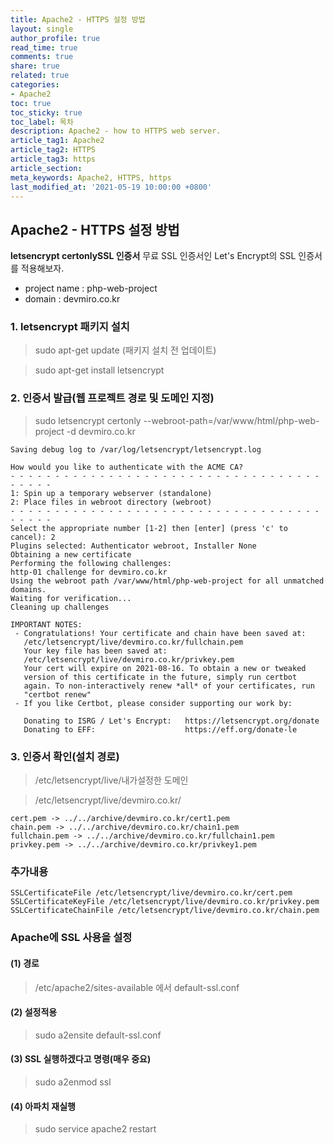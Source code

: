 ```yaml
---
title: Apache2 - HTTPS 설정 방법
layout: single
author_profile: true
read_time: true
comments: true
share: true
related: true
categories:
- Apache2
toc: true
toc_sticky: true
toc_label: 목차
description: Apache2 - how to HTTPS web server.
article_tag1: Apache2
article_tag2: HTTPS
article_tag3: https
article_section:  
meta_keywords: Apache2, HTTPS, https
last_modified_at: '2021-05-19 10:00:00 +0800'
---
```


## Apache2 - HTTPS 설정 방법

**letsencrypt certonlySSL 인증서** 무료 SSL 인증서인 Let's Encrypt의 SSL 인증서를 적용해보자.

- project name : php-web-project
- domain : devmiro.co.kr

### 1. letsencrypt 패키지 설치
> sudo apt-get update (패키지 설치 전 업데이트)

> sudo apt-get install letsencrypt 

### 2. 인증서 발급(웹 프로젝트 경로 및 도메인 지정)

> sudo letsencrypt certonly --webroot-path=/var/www/html/php-web-project -d devmiro.co.kr

```
Saving debug log to /var/log/letsencrypt/letsencrypt.log

How would you like to authenticate with the ACME CA?
- - - - - - - - - - - - - - - - - - - - - - - - - - - - - - - - - - - - - - - -
1: Spin up a temporary webserver (standalone)
2: Place files in webroot directory (webroot)
- - - - - - - - - - - - - - - - - - - - - - - - - - - - - - - - - - - - - - - -
Select the appropriate number [1-2] then [enter] (press 'c' to cancel): 2
Plugins selected: Authenticator webroot, Installer None
Obtaining a new certificate
Performing the following challenges:
http-01 challenge for devmiro.co.kr
Using the webroot path /var/www/html/php-web-project for all unmatched domains.
Waiting for verification...
Cleaning up challenges

IMPORTANT NOTES:
 - Congratulations! Your certificate and chain have been saved at:
   /etc/letsencrypt/live/devmiro.co.kr/fullchain.pem
   Your key file has been saved at:
   /etc/letsencrypt/live/devmiro.co.kr/privkey.pem
   Your cert will expire on 2021-08-16. To obtain a new or tweaked
   version of this certificate in the future, simply run certbot
   again. To non-interactively renew *all* of your certificates, run
   "certbot renew"
 - If you like Certbot, please consider supporting our work by:

   Donating to ISRG / Let's Encrypt:   https://letsencrypt.org/donate
   Donating to EFF:                    https://eff.org/donate-le
```

### 3. 인증서 확인(설치 경로)
> /etc/letsencrypt/live/내가설정한 도메인

> /etc/letsencrypt/live/devmiro.co.kr/

```
cert.pem -> ../../archive/devmiro.co.kr/cert1.pem
chain.pem -> ../../archive/devmiro.co.kr/chain1.pem
fullchain.pem -> ../../archive/devmiro.co.kr/fullchain1.pem
privkey.pem -> ../../archive/devmiro.co.kr/privkey1.pem
```

### 추가내용
```
SSLCertificateFile /etc/letsencrypt/live/devmiro.co.kr/cert.pem
SSLCertificateKeyFile /etc/letsencrypt/live/devmiro.co.kr/privkey.pem
SSLCertificateChainFile /etc/letsencrypt/live/devmiro.co.kr/chain.pem
```

### Apache에 SSL 사용을 설정

#### (1) 경로
> /etc/apache2/sites-available  에서 default-ssl.conf

#### (2) 설정적용
> sudo a2ensite default-ssl.conf

#### (3) SSL 실행하겠다고 명령(매우 중요)
> sudo a2enmod ssl

#### (4) 아파치 재실행
> sudo service apache2 restart